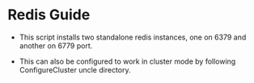 # Redis Guide

- This script installs two standalone redis instances, one on 6379 and another on 6779 port.

- This can also be configured to work in cluster mode by following ConfigureCluster uncle directory.
